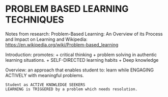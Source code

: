 # PROBLEM BASED LEARNING TECHNIQUES 
Notes from research: Problem-Based Learning: An Overview of its Process and Impact
on Learning
    and Wikipedia: https://en.wikipedia.org/wiki/Problem-based_learning

Introduction: 
    promotes: 
        + critical thinking 
        + problem solving 
        in authentic learning situations.
        + SELF-DIRECTED learning habits 
        + Deep knowledge 

Overview: 
    an approach that enables student to:
        learn while ENGAGING ACTIVELY with meaningful problems.

    Student as ACTIVE KNOWLEDGE SEEKERS 
    LEARNING is TRIGGERED by a problem which needs resolution.

